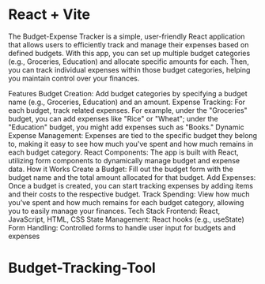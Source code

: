 # React + Vite
The Budget-Expense Tracker is a simple, user-friendly React application that allows users to efficiently track and manage their expenses based on defined budgets. With this app, you can set up multiple budget categories (e.g., Groceries, Education) and allocate specific amounts for each. Then, you can track individual expenses within those budget categories, helping you maintain control over your finances.

Features
Budget Creation: Add budget categories by specifying a budget name (e.g., Groceries, Education) and an amount.
Expense Tracking: For each budget, track related expenses. For example, under the "Groceries" budget, you can add expenses like "Rice" or "Wheat"; under the "Education" budget, you might add expenses such as "Books."
Dynamic Expense Management: Expenses are tied to the specific budget they belong to, making it easy to see how much you've spent and how much remains in each budget category.
React Components: The app is built with React, utilizing form components to dynamically manage budget and expense data.
How it Works
Create a Budget: Fill out the budget form with the budget name and the total amount allocated for that budget.
Add Expenses: Once a budget is created, you can start tracking expenses by adding items and their costs to the respective budget.
Track Spending: View how much you’ve spent and how much remains for each budget category, allowing you to easily manage your finances.
Tech Stack
Frontend: React, JavaScript, HTML, CSS
State Management: React hooks (e.g., useState)
Form Handling: Controlled forms to handle user input for budgets and expenses
 
 
# Budget-Tracking-Tool
